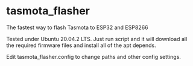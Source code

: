# tasmota_flasher
The fastest way to flash Tasmota to ESP32 and ESP8266

Tested under Ubuntu 20.04.2 LTS. Just run script and it will download all the required firmware files and install all of the apt depends. 

Edit tasmota_flasher.config to change paths and other config settings.
